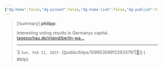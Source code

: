 ```yaml
---
{"dg-home":false,"dg-pinned":false,"dg-home-link":false,"dg-publish":true,"type":"blip","disabled rules":["yaml-title","yaml-title-alias","file-name-heading"],"title":"philipp on mastodon @ 2023-02-12","created-date":"2023-02-12T18:07:47","id":109853099122633800,"updated-date":"2025-05-02T08:50:43","dg-path":"blips/109853099122633797.md","permalink":"/blips/109853099122633797/","dgPassFrontmatter":true,"created":"2023-02-12T18:07:47","updated":"2025-05-02T08:50:43"}
---
```


> [!summary] **philipp**:
>
> Interesting voting results in Germanys capital. [tagesschau.de/inland/berlin-wa…](https://www.tagesschau.de/inland/berlin-wahl-175.html)
> - - -
>
> 🗓️ `Sun, Feb 12, 2023` · [[public/blips/109853099122633797\|🔗]]
{ #blip}

